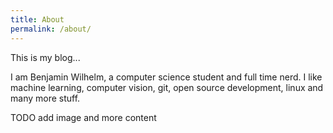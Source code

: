 ```yaml
---
title: About
permalink: /about/
---
```


This is my blog...

I am Benjamin Wilhelm, a computer science student and full time nerd. I like machine learning, computer vision, git, open source development, linux and many more stuff.

TODO add image and more content
